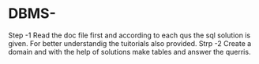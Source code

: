 # DBMS- 
Step -1 Read the doc file first and according to each qus the sql solution is given.
For better understandig the tuitorials also provided. 
Strp -2 Create a domain and with the help of solutions make tables and answer the querris.
